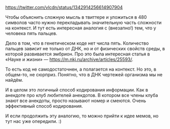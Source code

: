 https://twitter.com/vlcdn/status/1342914256614907904

Чтобы объяснить сложную мысль в твиттере и уложиться в 480 символов часто нужно перекладывать значительную часть сложности на контекст. И тут есть интересная аналогия с (внезапно!) тем, что у человека пять пальцев.

Дело в том, что в генетическом коде нет числа пять. Количество пальцев зависит не только от ДНК, но и от физических свойств среды, в которой развивается эмбрион. Про это была интересная статья в «Науке и жизни» — https://m.nkj.ru/archive/articles/25593/.

То есть код не самодостаточнен, а полагается на контекст. Но это, в общем-то, не сюрприз. Понятно, что в ДНК чертежей организма мы не найдём.

И в целом это логичный способ кодирования информации. Как в анекдоте про клуб любителей анекдотов. В котором все члены клуба знают все анекдоты, просто называют номер и смеются. Очень эффективный способ кодирования.

И если продолжить эту аналогию, то можно прийти к идее мемов, но тут нас уже опередили. :)

